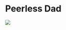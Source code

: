 # Peerless Dad

![](https://manhwaz.com/app/manga/uploads/covers/75b9b6b17902709ad150da80ada7bad0.jpg)

<!-- Prince Kaizen Namwali -->
